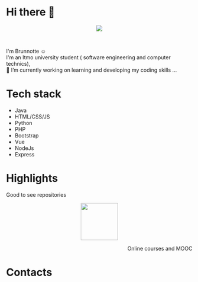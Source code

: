  ## <h1>Hi there 👋</h1>
<p align="center">
  <img src = "https://user-images.githubusercontent.com/82088279/177901847-89d24bcf-564f-45b6-a77f-09d92f624a1f.gif" align = "center">
</p><br/>

 I'm Brunnotte ☺️ <br/>
 I'm an Itmo university student ( software engineering and computer technics), <br/>
 🔭 I’m currently working on learning and developing my coding skills ...

## <h1>Tech stack</h1>
- Java
- HTML/CSS/JS
- Python
- PHP
- Bootstrap
- Vue
- NodeJs
- Express

## <h1>Highlights</h1>
<p align="left">Good to see repositories</p><p align="center"><img src = "https://github.com/user-attachments/assets/1b286129-aa45-4658-9167-ae69dbcd6277" width="100"></p>

<p align="right">Online courses and MOOC</p>

## <h1>Contacts</h1>

<!-- ## <h1>Academic projects</h1>
[My academic tasks and projects](https://gitlab.se.ifmo.ru/briseisse)

## <h1>Projects from online courses</h1>
[My projects ...](https://github.com/sabahoth-Exercises)


## <h1>✨My stats</h1>
[![Top Langs](https://github-readme-stats.vercel.app/api/top-langs/?username=sabahoth01&layout=compact)](https://github.com/sabahoth01/github-readme-stats)<br/>
![GitHub stats](https://github-readme-stats.vercel.app/api?username=sabahoth01&show_icons=true&theme=radical)


 **sabahoth01/sabahoth01** is a ✨ _special_ ✨ repository because its `README.md` (this file) appears on your GitHub profile.

Here are some ideas to get you started:

- 🔭 I’m currently working on ...
- 🌱 I’m currently learning ...
- 👯 I’m looking to collaborate on ...
- 🤔 I’m looking for help with ...
- 💬 Ask me about ...
- 📫 How to reach me: ...
- 😄 Pronouns: ...
- ⚡ Fun fact: ...
-->
